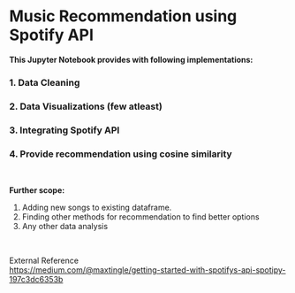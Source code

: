 # Music Recommendation using Spotify API

<b>This Jupyter Notebook provides with following implementations:</b>
### 1. Data Cleaning
### 2. Data Visualizations (few atleast)
### 3. Integrating Spotify API
### 4. Provide recommendation using cosine similarity

<br>

<b>Further scope:</b>
1. Adding new songs to existing dataframe.
2. Finding other methods for recommendation to find better options
3. Any other data analysis

<br>

External Reference
<br>https://medium.com/@maxtingle/getting-started-with-spotifys-api-spotipy-197c3dc6353b



